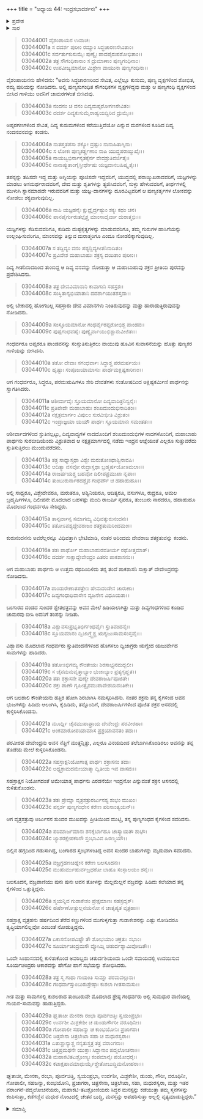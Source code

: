 +++
title = "ಅಧ್ಯಾಯ 44: ಇಂದ್ರಸಭಾದರ್ಶನಃ"
+++

<details><summary>ಪ್ರವೇಶ</summary>


।।   ಓಂ ಓಂ ನಮೋ ನಾರಾಯಣಾಯ।।   ಶ್ರೀ ವೇದವ್ಯಾಸಾಯ ನಮಃ ।।

ಶ್ರೀ ಕೃಷ್ಣದ್ವೈಪಾಯನ ವೇದವ್ಯಾಸ ವಿರಚಿತ  

**ಶ್ರೀ ಮಹಾಭಾರತ**

**ಆರಣ್ಯಕ ಪರ್ವ**

**ಇಂದ್ರಲೋಕಾಭಿಗಮನ ಪರ್ವ**

**ಅಧ್ಯಾಯ 44**

</details>


<details><summary>ಸಾರ</summary>

ಅಮರಾಮತಿಯಲ್ಲಿ ಅರ್ಜುನನ ಆಗಮನ, ಸ್ವಾಗತ (1-15). ಇಂದ್ರನು ಅರ್ಜುನನನ್ನು ಪ್ರೀತಿಯಿಂದ ಬರಮಾಡಿಕೊಂಡು, ಅರ್ಧ ಸಿಂಹಾಸನವನ್ನು ಕೊಟ್ಟಿದ್ದುದು (16-32).

</details>


> 03044001 ವೈಶಂಪಾಯನ ಉವಾಚ।  
03044001a ಸ ದದರ್ಶ ಪುರೀಂ ರಮ್ಯಾಂ ಸಿದ್ಧಚಾರಣಸೇವಿತಾಂ।  
03044001c ಸರ್ವರ್ತುಕುಸುಮೈಃ ಪುಣ್ಯೈಃ ಪಾದಪೈರುಪಶೋಭಿತಾಂ।।   
03044002a ತತ್ರ ಸೌಗಂಧಿಕಾನಾಂ ಸ ದ್ರುಮಾಣಾಂ ಪುಣ್ಯಗಂಧಿನಾಂ।  
03044002c ಉಪವೀಜ್ಯಮಾನೋ ಮಿಶ್ರೇಣ ವಾಯುನಾ ಪುಣ್ಯಗಂಧಿನಾ।।

ವೈಶಂಪಾಯನನು ಹೇಳಿದನು: “ಅವನು ಸಿದ್ಧಚಾರಣರಿಂದ ಸೇವಿತ, ಎಲ್ಲೆಲ್ಲೂ ಕುಸುಮ, ಪುಣ್ಯ ವೃಕ್ಷಗಳಿಂದ ಶೋಭಿತ, ರಮ್ಯ ಪುರಿಯನ್ನು ನೋಡಿದನು. ಅಲ್ಲಿ ಪುಣ್ಯಸುಗಂಧಿತ ಸೌಗಂಧಿಕಗಳ ವೃಕ್ಷಗಳಿದ್ದವು ಮತ್ತು ಆ ಪುಣ್ಯಗಂಧಿ ವೃಕ್ಷಗಳಿಂದ ಬೀಸಿದ ಗಾಳಿಯು ಅವನಿಗೆ ಚಾಮರಗಳಂತೆ ಬೀಸಿದವು.

> 03044003a ನಂದನಂ ಚ ವನಂ ದಿವ್ಯಮಪ್ಸರೋಗಣಸೇವಿತಂ।   
03044003c ದದರ್ಶ ದಿವ್ಯಕುಸುಮೈರಾಹ್ವಯದ್ಭಿರಿವ ದ್ರುಮೈಃ।।

ಅಪ್ಸರಗಣಗಳಿಂದ ಸೇವಿತ, ದಿವ್ಯ ಕುಸುಮಗಳಿಂದ ಕರೆಯುತ್ತಿವೆಯೋ ಎನ್ನುವ ಮರಗಳಿಂದ ಕೂಡಿದ ದಿವ್ಯ ನಂದನವನವನ್ನು ಕಂಡನು.

> 03044004a ನಾತಪ್ತತಪಸಾ ಶಕ್ಯೋ ದ್ರಷ್ಟುಂ ನಾನಾಹಿತಾಗ್ನಿನಾ।  
03044004c ಸ ಲೋಕಃ ಪುಣ್ಯಕರ್ತೄಣಾಂ ನಾಪಿ ಯುದ್ಧಪರಾಙ್ಮುಖೈಃ।।   
03044005a ನಾಯಜ್ವಭಿರ್ನಾನೃತಕೈರ್ನ ವೇದಶ್ರುತಿವರ್ಜಿತೈಃ।  
03044005c ನಾನಾಪ್ಲುತಾಂಗೈಸ್ತೀರ್ಥೇಷು ಯಜ್ಞದಾನಬಹಿಷ್ಕೃತೈಃ।।

ತಪಸ್ಸನ್ನು ತಪಿಸದೇ ಇದ್ದ ಮತ್ತು ಅಗ್ನಿಯನ್ನು ಪೂಜಿಸದೇ ಇದ್ದವರಿಗೆ, ಯುದ್ಧದಲ್ಲಿ ಪರಾಙ್ಮುಖರಾದವರಿಗೆ, ಯಜ್ಞಗಳನ್ನು ಮಾಡಲು ಅಸಮರ್ಥರಾದವರಿಗೆ, ವೇದ ಮತ್ತು ಶೃತಿಗಳನ್ನು ತ್ಯಜಿಸಿದವರಿಗೆ, ಸುಳ್ಳು ಹೇಳುವವರಿಗೆ, ತೀರ್ಥಗಳಲ್ಲಿ ಮುಳುಗಿ ಸ್ನಾನಮಾಡದೇ ಇರುವವರಿಗೆ ಮತ್ತು ಯಜ್ಞ-ದಾನಗಳನ್ನು ದೂರವಿಟ್ಟವರಿಗೆ ಆ ಪುಣ್ಯಕರ್ತೃಗಳ ಲೋಕವನ್ನು ನೋಡಲು ಶಕ್ಯವಾಗುವುದಿಲ್ಲ.

> 03044006a ನಾಪಿ ಯಜ್ಞಹನೈಃ ಕ್ಷುದ್ರೈರ್ದ್ರಷ್ಟುಂ ಶಕ್ಯಃ ಕಥಂ ಚನ।   
03044006c ಪಾನಪೈರ್ಗುರುತಲ್ಪೈಶ್ಚ ಮಾಂಸಾದೈರ್ವಾ ದುರಾತ್ಮಭಿಃ।।

ಯಜ್ಞಗಳನ್ನು ಕೆಡಿಸುವವರಿಗೂ, ಕುಡಿದು ದುಷ್ಟಕೃತ್ಯಗಳನ್ನು ಮಾಡುವವರಿಗೂ, ತಮ್ಮ ಗುರುಗಳ ಹಾಸಿಗೆಯನ್ನು ಉಲ್ಲಂಘಿಸುವರಿಗೂ, ಮಾಂಸವನ್ನು ತಿನ್ನುವ ದುರಾತ್ಮರಿಗೂ ಎಂದೂ ನೋಡಲಿಕ್ಕಾಗುವುದಿಲ್ಲ.

> 03044007a ಸ ತದ್ದಿವ್ಯಂ ವನಂ ಪಶ್ಯನ್ದಿವ್ಯಗೀತನಿನಾದಿತಂ।  
03044007c ಪ್ರವಿವೇಶ ಮಹಾಬಾಹುಃ ಶಕ್ರಸ್ಯ ದಯಿತಾಂ ಪುರೀಂ।।

ದಿವ್ಯ ಗೀತನಿನಾದದಿಂದ ತುಂಬಿದ್ದ ಆ ದಿವ್ಯ ವನವನ್ನು ನೋಡುತ್ತಾ ಆ ಮಹಾಬಾಹುವು ಶಕ್ರನ ಪ್ರೀತಿಯ ಪುರವನ್ನು ಪ್ರವೇಶಿಸಿದನು.

> 03044008a ತತ್ರ ದೇವವಿಮಾನಾನಿ ಕಾಮಗಾನಿ ಸಹಸ್ರಶಃ।  
03044008c ಸಂಸ್ಥಿತಾನ್ಯಭಿಯಾತಾನಿ ದದರ್ಶಾಯುತಶಸ್ತದಾ।।

ಅಲ್ಲಿ ಬೇಕಾದಲ್ಲಿ ಹೋಗಬಲ್ಲ ಸಹಸ್ರಾರು ದೇವ ವಿಮಾನಗಳು ನಿಂತಿರುವುದನ್ನು ಮತ್ತು ಹಾರಾಡುತ್ತಿರುವುವನ್ನು ನೋಡಿದನು.

> 03044009a ಸಂಸ್ತೂಯಮಾನೋ ಗಂಧರ್ವೈರಪ್ಸರೋಭಿಶ್ಚ ಪಾಂಡವಃ।  
03044009c ಪುಷ್ಪಗಂಧವಹೈಃ ಪುಣ್ಯೈರ್ವಾಯುಭಿಶ್ಚಾನುವೀಜಿತಃ।।

ಗಂಧರ್ವರೂ ಅಪ್ಸರರೂ ಪಾಂಡವನನ್ನು ಸಂಸ್ತುತಿಸುತ್ತಿರಲು ವಾಯುವು ಹೂವಿನ ಸುವಾಸನೆಯನ್ನು ಹೊತ್ತು ಪುಣ್ಯಕರ ಗಾಳಿಯನ್ನು ಬೀಸಿದನು.

> 03044010a ತತೋ ದೇವಾಃ ಸಗಂಧರ್ವಾಃ ಸಿದ್ಧಾಶ್ಚ ಪರಮರ್ಷಯಃ।   
03044010c ಹೃಷ್ಟಾಃ ಸಂಪೂಜಯಾಮಾಸುಃ ಪಾರ್ಥಮಕ್ಲಿಷ್ಟಕಾರಿಣಂ।।

ಆಗ ಗಂಧರ್ವರೂ, ಸಿದ್ಧರೂ, ಪರಮ‌ಋಷಿಗಳೂ ಸೇರಿ ದೇವತೆಗಳು ಸಂತೋಷದಿಂದ ಅಕ್ಲಿಷ್ಟಕರ್ಮಿಣಿ ಪಾರ್ಥನನ್ನು ಸ್ವಾಗತಿಸಿದರು.

> 03044011a ಆಶೀರ್ವಾದೈಃ ಸ್ತೂಯಮಾನೋ ದಿವ್ಯವಾದಿತ್ರನಿಸ್ವನೈಃ।  
03044011c ಪ್ರತಿಪೇದೇ ಮಹಾಬಾಹುಃ ಶಂಖದುಂದುಭಿನಾದಿತಂ।।  
03044012a ನಕ್ಷತ್ರಮಾರ್ಗಂ ವಿಪುಲಂ ಸುರವೀಥೀತಿ ವಿಶ್ರುತಂ।  
03044012c ಇಂದ್ರಾಜ್ಞಯಾ ಯಯೌ ಪಾರ್ಥಃ ಸ್ತೂಯಮಾನಃ ಸಮಂತತಃ।।

ಆಶೀರ್ವಾದಗಳಿಂದ ಸ್ತುತಿಸಲ್ಪಟ್ಟು, ದಿವ್ಯವಾದ್ಯಗಳ ನಾದದೊಂದಿಗೆ ಶಂಖದುಂದುಭಿಗಳ ನಾದಗಳೊಂದಿಗೆ, ಮಹಾಬಾಹು ಪಾರ್ಥನು ಸುರಬೀದಿಯೆಂದು ವಿಶ್ರುತವಾದ ಆ ನಕ್ಷತ್ರಮಾರ್ಗದಲ್ಲಿ ನಡೆದು ಇಂದ್ರನ ಆಜ್ಞೆಯಂತೆ ಎಲ್ಲರೂ ಸುತ್ತುವರೆದು ಸ್ತುತಿಸುತ್ತಿರಲು ಮುಂದುವರೆದನು.

> 03044013a ತತ್ರ ಸಾಧ್ಯಾಸ್ತಥಾ ವಿಶ್ವೇ ಮರುತೋಽಥಾಶ್ವಿನಾವಪಿ।   
03044013c ಆದಿತ್ಯಾ ವಸವೋ ರುದ್ರಾಸ್ತಥಾ ಬ್ರಹ್ಮರ್ಷಯೋಽಮಲಾಃ।।  
03044014a ರಾಜರ್ಷಯಶ್ಚ ಬಹವೋ ದಿಲೀಪಪ್ರಮುಖಾ ನೃಪಾಃ।  
03044014c ತುಂಬುರುರ್ನಾರದಶ್ಚೈವ ಗಂಧರ್ವೌ ಚ ಹಹಾಹುಹೂ।।

ಅಲ್ಲಿ ಸಾಧ್ಯರೂ, ವಿಶ್ಚೇದೇವರೂ, ಮರುತರೂ, ಅಶ್ವಿನಿಯರೂ, ಆದಿತ್ಯರೂ, ವಸುಗಳೂ, ರುದ್ರರೂ, ಅಮಲ ಬ್ರಹ್ಮರ್ಷಿಗಳೂ, ದಿಲೀಪನೇ ಮೊದಲಾದ ಬಹಳಷ್ಟು ಮಂದಿ ರಾಜರ್ಷಿ ನೃಪರೂ, ತುಂಬುರು ನಾರದರೂ, ಹಹಾಹುಹೂ ಮೊದಲಾದ ಗಂಧರ್ವರೂ ಸೇರಿದ್ದರು.

> 03044015a ತಾನ್ಸರ್ವಾನ್ಸ ಸಮಾಗಮ್ಯ ವಿಧಿವತ್ಕುರುನಂದನಃ।  
03044015c ತತೋಽಪಶ್ಯದ್ದೇವರಾಜಂ ಶತಕ್ರತುಮರಿಂದಮಂ।।

ಕುರುನಂದನನು ಅವರೆಲ್ಲರನ್ನೂ ವಿಧಿವತ್ತಾಗಿ ಭೇಟಿಮಾಡಿ, ನಂತರ ಅರಿಂದಮ ದೇವರಾಜ ಶತಕ್ರತುವನ್ನು ಕಂಡನು.

> 03044016a ತತಃ ಪಾರ್ಥೋ ಮಹಾಬಾಹುರವತೀರ್ಯ ರಥೋತ್ತಮಾತ್।   
03044016c ದದರ್ಶ ಸಾಕ್ಷಾದ್ದೇವೇಂದ್ರಂ ಪಿತರಂ ಪಾಕಶಾಸನಂ।।

ಆಗ ಮಹಾಬಾಹು ಪಾರ್ಥನು ಆ ಉತ್ತಮ ರಥದಿಂದಿಳಿದು ತನ್ನ ತಂದೆ ಪಾಕಶಾಸನಿ ಸಾಕ್ಷಾತ್ ದೇವೇಂದ್ರನನ್ನು ನೋಡಿದನು.

> 03044017a ಪಾಂಡುರೇಣಾತಪತ್ರೇಣ ಹೇಮದಂಡೇನ ಚಾರುಣಾ।  
03044017c ದಿವ್ಯಗಂಧಾಧಿವಾಸೇನ ವ್ಯಜನೇನ ವಿಧೂಯತಾ।।

ಬಂಗಾರದ ದಂಡದ ಸುಂದರ ಶ್ವೇತಛತ್ರವನ್ನು ಅವನ ಮೇಲೆ ಹಿಡಿಯಲಾಗಿತ್ತು ಮತ್ತು ದಿವ್ಯಗಂಧಗಳಿಂದ ಕೂಡಿದ ಚಾಮರವು ಬೀಸಿ ಅವನಿಗೆ ತಂಪನ್ನು ನೀಡಿತು.

> 03044018a ವಿಶ್ವಾವಸುಪ್ರಭೃತಿಭಿರ್ಗಂಧರ್ವೈಃ ಸ್ತುತಿವಂದನೈಃ।  
03044018c ಸ್ತೂಯಮಾನಂ ದ್ವಿಜಾಗ್ರ್ಯೈಶ್ಚ ಋಗ್ಯಜುಃಸಾಮಸಂಸ್ತವೈಃ।।

ವಿಶ್ವಾವಸು ಮೊದಲಾದ ಗಂಧರ್ವರು ಸ್ತುತಿವಂದನೆಗಳಿಂದ ಹೊಗಳಲು ದ್ವಿಜಾಗ್ರರು ಋಗ್ವೇದ ಯಜುರ್ವೇದ ಸಾಮಗಳನ್ನು ಹಾಡಿದರು.

> 03044019a ತತೋಽಭಿಗಮ್ಯ ಕೌಂತೇಯಃ ಶಿರಸಾಭ್ಯನಮದ್ಬಲೀ।   
03044019c ಸ ಚೈನಮನುವೃತ್ತಾಭ್ಯಾಂ ಭುಜಾಭ್ಯಾಂ ಪ್ರತ್ಯಗೃಹ್ಣತ।।  
03044020a ತತಃ ಶಕ್ರಾಸನೇ ಪುಣ್ಯೇ ದೇವರಾಜರ್ಷಿಪೂಜಿತೇ।  
03044020c ಶಕ್ರಃ ಪಾಣೌ ಗೃಹೀತ್ವೈನಮುಪಾವೇಶಯದಂತಿಕೇ।।

ಆಗ ಬಲಶಾಲಿ ಕೌಂತೇಯನು ಹತ್ತಿರ ಹೋಗಿ ಶಿರಬಾಗಿಸಿ ನಮಸ್ಕರಿಸಿದನು. ನಂತರ ಶಕ್ರನು ತನ್ನ ಕೈಗಳಿಂದ ಅವನ ಭುಜಗಳನ್ನು ಹಿಡಿದು ಆಲಂಗಿಸಿ, ಕೈಹಿಡಿದು, ತನ್ನೊಂದಿಗೆ, ದೇವರಾಜರ್ಷಿಗಳಿಂದ ಪೂಜಿತ ಶಕ್ರನ ಆಸನದಲ್ಲಿ ಕುಳ್ಳಿರಿಸಿಕೊಂಡನು.

> 03044021a ಮೂರ್ಧ್ನಿ ಚೈನಮುಪಾಘ್ರಾಯ ದೇವೇಂದ್ರಃ ಪರವೀರಹಾ।  
03044021c ಅಂಕಮಾರೋಪಯಾಮಾಸ ಪ್ರಶ್ರಯಾವನತಂ ತದಾ।।

ಪರವೀರಹ ದೇವೇಂದ್ರನು ಅವನ ನೆತ್ತಿಗೆ ಮುತ್ತನ್ನಿತ್ತು, ಎಲ್ಲರೂ ವಿನಯದಿಂದ ತಲೆಬಾಗಿಸಿಕೊಂಡಿರಲು ಅವನನ್ನು ತನ್ನ ತೊಡೆಯ ಮೇಲೆ ಕುಳ್ಳಿರಿಸಿಕೊಂಡನು.

> 03044022a ಸಹಸ್ರಾಕ್ಷನಿಯೋಗಾತ್ಸ ಪಾರ್ಥಃ ಶಕ್ರಾಸನಂ ತದಾ।  
03044022c ಅಧ್ಯಕ್ರಾಮದಮೇಯಾತ್ಮಾ ದ್ವಿತೀಯ ಇವ ವಾಸವಃ।।

ಸಹಸ್ರಾಕ್ಷನ ನಿಯೋಗದಂತೆ ಅಮೇಯಾತ್ಮ ಪಾರ್ಥನು ಎರಡನೆಯೇ ಇಂದ್ರನೋ ಎನ್ನುವಂತೆ ಶಕ್ರನ ಆಸನದಲ್ಲಿ ಕುಳಿತುಕೊಂಡನು.

> 03044023a ತತಃ ಪ್ರೇಮ್ಣಾ ವೃತ್ರಶತ್ರುರರ್ಜುನಸ್ಯ ಶುಭಂ ಮುಖಂ।  
03044023c ಪಸ್ಪರ್ಶ ಪುಣ್ಯಗಂಧೇನ ಕರೇಣ ಪರಿಸಾಂತ್ವಯನ್।।

ಆಗ ವೃತ್ರಶತ್ರುವು ಅರ್ಜುನನ ಸುಂದರ ಮುಖವನ್ನು ಪ್ರೀತಿಯಿಂದ ಮುಟ್ಟಿ, ತನ್ನ ಪುಣ್ಯಗಂಧದ ಕೈಗಳಿಂದ ಸವರಿದನು.

> 03044024a ಪರಿಮಾರ್ಜಮಾನಃ ಶನಕೈರ್ಬಾಹೂ ಚಾಸ್ಯಾಯತೌ ಶುಭೌ।  
03044024c ಜ್ಯಾಶರಕ್ಷೇಪಕಠಿನೌ ಸ್ತಂಭಾವಿವ ಹಿರಣ್ಮಯೌ।।

ಬಿಲ್ಲಿನ ಹಗ್ಗದಿಂದ ಗಡುಸಾಗಿದ್ದ, ಬಂಗಾರದ ಸ್ತಂಭಗಳಂತಿದ್ದ ಅವನ ಸುಂದರ ಬಾಹುಗಳನ್ನು ಮೃದುವಾಗಿ ಸವರಿದನು.

> 03044025a ವಜ್ರಗ್ರಹಣಚಿಹ್ನೇನ ಕರೇಣ ಬಲಸೂದನಃ।  
03044025c ಮುಹುರ್ಮುಹುರ್ವಜ್ರಧರೋ ಬಾಹೂ ಸಂಸ್ಫಾಲಯಂ ಶನೈಃ।।

ಬಲಸೂದನ, ವಜ್ರಪಾಣಿಯು ಪುನಃ ಪುನಃ ಅವನ ತೋಳನ್ನು ಮೆಲ್ಲಮೆಲ್ಲನೆ ವಜ್ರವನ್ನು ಹಿಡಿದು ಕಲೆಯಾದ ತನ್ನ ಕೈಗಳಿಂದ ಒತ್ತುತ್ತಿದ್ದನು.

> 03044026a ಸ್ಮಯನ್ನಿವ ಗುಡಾಕೇಶಂ ಪ್ರೇಕ್ಷಮಾಣಃ ಸಹಸ್ರದೃಕ್।   
03044026c ಹರ್ಷೇಣೋತ್ಫುಲ್ಲನಯನೋ ನ ಚಾತೃಪ್ಯತ ವೃತ್ರಹಾ।।

ಸಹಸ್ರಾಕ್ಷ ವೃತ್ರಹನು ಹರ್ಷದಿಂದ ತೆರೆದ ಕಣ್ಣುಗಳಿಂದ ಮುಗುಳ್ನಗುತ್ತಾ ಗುಡಾಕೇಶನನ್ನು ಎಷ್ಟು ನೋಡಿದರೂ ತೃಪ್ತಿಯಾಗಲಿಲ್ಲವೋ ಎಂಬಂತೆ ನೋಡುತ್ತಿದ್ದನು.

> 03044027a ಏಕಾಸನೋಪವಿಷ್ಟೌ ತೌ ಶೋಭಯಾಂ ಚಕ್ರತುಃ ಸಭಾಂ।  
03044027c ಸೂರ್ಯಾಚಂದ್ರಮಸೌ ವ್ಯೋಮ್ನಿ ಚತುರ್ದಶ್ಯಾಮಿವೋದಿತೌ।।

ಒಂದೇ ಸಿಂಹಾಸನದಲ್ಲಿ ಕುಳಿತುಕೊಂಡ ಅವರಿಬ್ಬರು ಚತುರ್ದಶಿಯಂದು ಒಂದೇ ಸಮಯದಲ್ಲಿ ಉದಯಿಸುವ ಸೂರ್ಯಚಂದ್ರರು ಆಕಾಶವನ್ನು ಹೇಗೋ ಹಾಗೆ ಸಭೆಯನ್ನು ಶೋಭಿಸಿದರು.

> 03044028a ತತ್ರ ಸ್ಮ ಗಾಥಾ ಗಾಯಂತಿ ಸಾಮ್ನಾ ಪರಮವಲ್ಗುನಾ।  
03044028c ಗಂಧರ್ವಾಸ್ತುಂಬುರುಶ್ರೇಷ್ಠಾಃ ಕುಶಲಾ ಗೀತಸಾಮಸು।।

ಗೀತ ಮತ್ತು ಸಾಮಗಳಲ್ಲಿ ಕುಶಲರಾದ ತುಂಬುರುವೇ ಮೊದಲಾದ ಶ್ರೇಷ್ಠ ಗಂಧರ್ವರು ಅಲ್ಲಿ ಸುಮಧುರ ವಾಣಿಯಲ್ಲಿ ಗಾಯನ-ಸಾಮವನ್ನು ಹಾಡುತ್ತಿದ್ದರು.

> 03044029a ಘೃತಾಚೀ ಮೇನಕಾ ರಂಭಾ ಪೂರ್ವಚಿತ್ತಿಃ ಸ್ವಯಂಪ್ರಭಾ।   
03044029c ಉರ್ವಶೀ ಮಿಶ್ರಕೇಶೀ ಚ ಡುಂಡುರ್ಗೌರೀ ವರೂಥಿನೀ।।  
03044030a ಗೋಪಾಲೀ ಸಹಜನ್ಯಾ ಚ ಕುಂಭಯೋನಿಃ ಪ್ರಜಾಗರಾ।  
03044030c ಚಿತ್ರಸೇನಾ ಚಿತ್ರಲೇಖಾ ಸಹಾ ಚ ಮಧುರಸ್ವರಾ।।   
03044031a ಏತಾಶ್ಚಾನ್ಯಾಶ್ಚ ನನೃತುಸ್ತತ್ರ ತತ್ರ ವರಾಂಗನಾಃ।  
03044031c ಚಿತ್ತಪ್ರಮಥನೇ ಯುಕ್ತಾಃ ಸಿದ್ಧಾನಾಂ ಪದ್ಮಲೋಚನಾಃ।।  
03044032a ಮಹಾಕಟಿತಟಶ್ರೋಣ್ಯಃ ಕಂಪಮಾನೈಃ ಪಯೋಧರೈಃ।   
03044032c ಕಟಾಕ್ಷಹಾವಮಾಧುರ್ಯೈಶ್ಚೇತೋಬುದ್ಧಿಮನೋಹರಾಃ।।

ಘೃತಾಚೀ, ಮೇನಕಾ, ರಂಭಾ, ಪೂರ್ವಚಿತ್ತಿ, ಸ್ವಯಂಪ್ರಭಾ, ಉರ್ವಶೀ, ಮಿಶ್ರಕೇಶೀ, ಡುಂಡು, ಗೌರೀ, ವರೂಥಿನೀ, ಗೋಪಾಲೀ, ಸಹಜನ್ಯಾ, ಕುಂಭಯೋನಿ, ಪ್ರಜಾಗರಾ, ಚಿತ್ರಸೇನಾ, ಚಿತ್ರಲೇಖಾ, ಸಹಾ, ಮಧುರಸ್ವರಾ, ಮತ್ತು ಇತರ ವರಾಂಗನೆ-ಪದ್ಮಲೋಚನೆಯರು, ಮಹಾಕಟಿ-ತಟಶ್ರೋಣಿಯರು ಸಿದ್ಧರ ಮನಸ್ಸನ್ನು ಕಡೆಯುತ್ತಾ ತಮ್ಮ ಸ್ತನಗಳನ್ನು ಕಂಪಿಸುತ್ತಾ, ಕಡೆಗಣ್ಣಿನ ಮಧುರ ನೋಟದಲ್ಲಿ ಚೇತನ ಬುದ್ಧಿ, ಮನಸ್ಸನ್ನು ಅಪಹರಿಸುತ್ತಾ ಅಲ್ಲಲ್ಲಿ ನೃತ್ಯಮಾಡುತ್ತಿದ್ದರು.”

<details><summary>ಸಮಾಪ್ತಿ</summary>


ಇತಿ ಶ್ರೀ ಮಹಾಭಾರತೇ ಆರಣ್ಯಕಪರ್ವಣಿ ಇಂದ್ರಲೋಕಾಭಿಗಮನಪರ್ವಣಿ ಇಂದ್ರಸಭಾದರ್ಶನೇ ಚತುಶ್ಚತ್ವಾರಿಂಶೋಽಧ್ಯಾಯಃ।  
ಇದು ಶ್ರೀ ಮಹಾಭಾರತದ ಆರಣ್ಯಕಪರ್ವದಲ್ಲಿ ಇಂದ್ರಲೋಕಾಭಿಗಮನಪರ್ವದಲ್ಲಿ ಇಂದ್ರಸಭಾದರ್ಶನವೆಂಬ ನಲ್ವತ್ನಾಲ್ಕನೆಯ ಅಧ್ಯಾಯವು.



</details>

